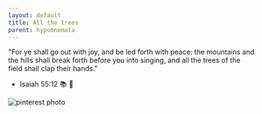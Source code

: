 ```yaml
---
layout: default
title: All the trees
parent: hypomnemata
---
```

"For ye shall go out with joy, and be led forth with peace: the mountains and the hills shall break forth before you into singing, and all the trees of the field shall clap their hands."

- Isaiah 55:12  📚 💬

![pinterest photo](https://7robots.micro.blog/uploads/2024/99a61ee8db.jpg "All the trees of the field")
